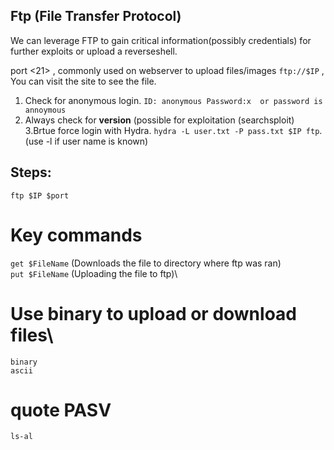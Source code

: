 ## Ftp (File Transfer Protocol) 
We can leverage FTP to gain critical information(possibly credentials) for further exploits or upload a reverseshell.

port <21> , commonly used on webserver to upload files/images
`ftp://$IP` , You can visit the site to see the file. 


1. Check for anonymous login. `ID: anonymous Password:x  or password is annoymous`
2. Always check for **version** (possible for exploitation (searchsploit)
3.Brtue force login with Hydra. `hydra -L user.txt -P pass.txt $IP ftp`. (use -l if user name is known)


## Steps: 
`ftp $IP $port`

# Key commands
`get $FileName`  (Downloads the file to directory where ftp was ran)\
`put $FileName`  (Uploading the file to ftp)\

# Use binary to upload or download files\
`binary`\
`ascii`

# quote PASV
`ls-al`
